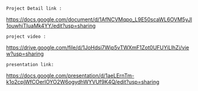 `Project Detail link :`

https://docs.google.com/document/d/1AfNCVMqpo_L9E50scaWL6OVM5yJl1ouwhiTIuaMk4YY/edit?usp=sharing

`project video :`

https://drive.google.com/file/d/1JoHdsi7Wip5vTWXmF1Zot0UFUYiLlhZj/view?usp=sharing

`presentation link:`

https://docs.google.com/presentation/d/1aeLErnTm-k1o2cpjWfCOerlOYO2W6ogydhWYVUf9K4Q/edit?usp=sharing
